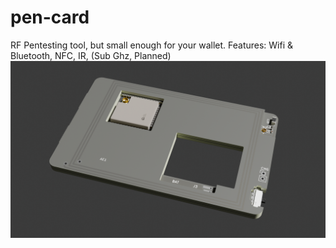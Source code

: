 # pen-card
RF Pentesting tool, but small enough for your wallet. Features: Wifi &amp; Bluetooth, NFC, IR, (Sub Ghz, Planned)
![](https://raw.githubusercontent.com/Volkov997/pen-card/refs/heads/master/docs/assets/render.png)
